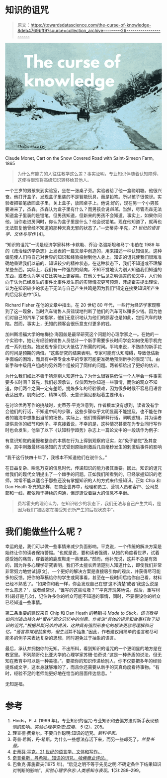 # 知识的诅咒

> 原文：<https://towardsdatascience.com/the-curse-of-knowledge-8deb4769bff9?source=collection_archive---------26----------------------->

![](img/469c6960b16d7957cf38b6cf25432a88.png)

Claude Monet, Cart on the Snow Covered Road with Saint-Simeon Farm, 1865

> 为什么有能力的人往往教学这么差？事实证明，专业知识伴随着认知障碍，这使得很难将高级知识转移给其他人。

一个三岁的男孩来到实验室，坐在一张桌子旁。实验者给了他一盒聪明糖。他很兴奋。他打开盒子，发现盒子里装的不是智能玩具，而是铅笔。所以孩子很惊讶。实验者把铅笔放回盒子里，关上盒子，放回桌子上。他说:好的，现在另一个小男孩要进来了，杰森。杰森认为盒子里有什么？而男孩会说*铅笔*。当然，尽管杰森无法知道盒子里装的是铅笔，但男孩知道，但新来的男孩不会知道。事实上，如果你问他，当你走进房间时，你认为盒子里是什么？他会说铅笔。现在他知道了，就再也无法恢复他曾经不知道的那种天真无邪的状态了。”—史蒂芬·平克，*21 世纪的语言学、文体与写作* [4]。

“知识的诅咒”一词是经济学家科林·卡默勒、乔治·洛温斯坦和马丁·韦伯在 1989 年的《政治经济学杂志》上发表的一篇文章中创造的，用来描述一种认知偏见，这种偏见使人们将自己对世界的知识和经验投射到他人身上。知识的诅咒使我们很难准确地重建我们以前的、知识较少的精神状态，在这种状态下，我们不知道或不理解某些东西。实际上，我们有一种强烈的倾向，不知不觉地认为别人知道我们知道的东西，或者认为学习它比实际上更容易。在他关于后见之明偏差的论文中，人们倾向于认为已经发生的事件比事件发生前的实际情况更可预测，菲施霍夫提出理论，认为在知识较少的状态下无法与自己产生共鸣是因为我们“锚定在接受知识所产生的后见状态中”[5]。

Richard Fisher 在他的文章中指出，在 20 世纪 80 年代，一些行为经济学家观察到了这一现象，当时汽车销售人员错误地判断了他们的汽车可以赚多少钱。因为他们对自己的汽车了如指掌，他们无意识地认为他们的顾客也是如此，包括汽车的缺陷。然而，事实上，无知的顾客会很乐意支付更多的钱。

加州斯坦福大学的帕梅拉·海因兹是最早研究这个问题的心理学家之一。在她的一个实验中，她让有经验的销售人员估计一个新手需要多长时间学会如何使用手机完成一系列任务。她发现专家们大大低估了所需的时间。平均来说，不熟练的新手花的时间是预期的两倍。“这些研究的结果表明，专家可能有认知障碍，导致低估新手面临的困难，而具有中等专业水平的专家可能更准确地预测新手的表现”[1]。由新手和中级用户组成的另外两个组被问了同样的问题。两者都给出了更好的估计。

为什么我们如此不善于猜测别人知道什么？为什么很容易低估一个人学会一件事需要多长时间？首先，我们必须承认，仅仅因为你知道一些事情，而你的观众不知道，你们两个之间一定有差距。提炼多年的经验很难，因为很多时候不容易用语言表达出来。肌肉记忆、精神习惯、无意识偏见都起着主要作用。

在讨论优秀写作的挑战时，史蒂芬·平克注意到，作者根本没有想到，读者没有学会他们的行话，不知道中间的步骤，这些步骤似乎太明显而不能提及，也不能在作者的脑海中想象出当前的场景。实际上，他们懒得解释行话，阐明逻辑，并为读者提供具体的细节和例子。平克接着说，不幸的是，这种情况甚至在为专业同行写作时也会发生，他举了以下《认知科学趋势》杂志上一篇论文中的一段话作为例子:

有意识知觉的缓慢和整合的本质在行为上得到观察的证实，如“兔子错觉”及其变体，其中刺激最终被感知的方式受到原始刺激后几百毫秒发生的刺激后事件的影响

“我干这行快四十年了，我根本不知道他们在说什么。”

在日益复杂、瞬息万变的信息时代，传递知识的能力极其重要。因此，知识的诅咒给我们的现代文明提出了一个棘手的问题。正如我们所看到的，已经掌握知识的老师，常常不能以适合于那些还没有掌握知识的人的方式来传授知识。正如 Chip 和 Dan Heath 补充的那样，在商业世界中，经理和员工、营销人员和客户、公司总部和一线，都依赖于持续的沟通，但却遭受着巨大的信息不平衡。

> 费希霍夫的理论认为，在知识较少的状态下，我们无法与自己产生共鸣，是因为我们“被固定在接受知识所产生的后视状态中”。

# 我们能做些什么呢？

幸运的是，我们可以做一些事情来减少负面影响。平克说，一个传统的解决方案是始终让你的读者保持警惕。“也就是说，要和读者强调，从她的角度看世界，试着感受她的痛苦，穿着她的鹿皮鞋走一英里路。”然而，他补充说，这并不总是有效的，因为许多心理学研究表明，我们不太擅长弄清楚别人知道什么，即使我们非常非常努力地尝试[原文]。一个更好的解决方案是直接吸引你的观众，并获得尽可能多的反馈。把你的草稿给你的学生或同事看，甚至在一段时间后给你自己看，材料已经不熟悉了。“如果你和我一样，你会发现自己在想‘这不清楚’或者‘我这么说是什么意思？’，或者经常说，“谁写的这些垃圾？””平克开玩笑地说。然后，重写材料(最好是几次)，记住许多你的听众可能不知道的事情，同时，不要假设你的听众已经知道一些事情。

第二条重要的建议来自 Chip 和 Dan Heath 的畅销书 *Made to Stick，*该书教导如何创造出持久并“留在”观众记忆中的创意。作者说“具体的语言和故事打败了知识的诅咒。”根据希斯兄弟的说法，这种具有强烈形象化的想法更容易理解和记忆。"语言常常是抽象的，但*生活*并不抽象."因此，作者建议用简单的语言和尽可能多的例子来表达复杂的思想，同时避免过于抽象的语言。

最后，承认并拥抱你的无知。不出所料，看到知识的诅咒的一个更明显的地方是在教室里。不列颠哥伦比亚大学的心理学家苏珊·伯奇说:“这是一种矛盾的说法，但无知在教育中可以是一种美德。”。要把你的知识传递给别人，你不仅要把多年的经验提炼成文字，这本身就够难的了，而且你还需要从新手的天真角度看待事物。"有时，经验不足的老师能更好地在恰当的层面传达信息。"

无知是福。

# 参考

1.  Hinds，P. J. (1999 年)。专业知识的诅咒:专业知识和去偏方法对新手表现预测的影响。*实验心理学杂志:应用*， *5* (2)，205。
2.  理查德·费希尔。不要自作聪明:知识的诅咒。*新科学家。*
3.  奇普·希斯，丹·希斯。为什么一些想法存活下来，而另一些却死了。*兰登书屋。*
4.  [史蒂芬·平克。21 世纪的语言学、文体和写作。](https://www.youtube.com/watch?v=OV5J6BfToSw)
5.  [奇普希斯，丹希斯。知识的诅咒。*哈佛商业评论。*](https://hbr.org/2006/12/the-curse-of-knowledge)
6.  巴鲁克·菲施霍夫(1975 年)。“后见之明不等于先见之明:不确定条件下结果知识对判断的影响”。*实验心理学杂志:人类感知与表现*。**1**(3):288–299。